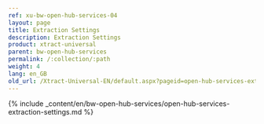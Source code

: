 ```yaml
---
ref: xu-bw-open-hub-services-04
layout: page
title: Extraction Settings
description: Extraction Settings
product: xtract-universal
parent: bw-open-hub-services
permalink: /:collection/:path
weight: 4
lang: en_GB
old_url: /Xtract-Universal-EN/default.aspx?pageid=open-hub-services-extraction-settings
---
```

{% include _content/en/bw-open-hub-services/open-hub-services-extraction-settings.md %}
